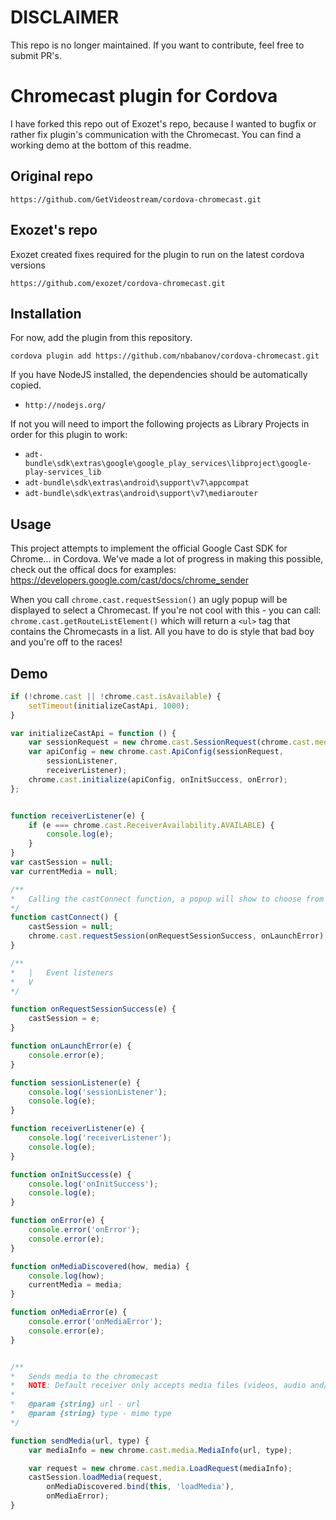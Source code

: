 # DISCLAIMER
This repo is no longer maintained. If you want to contribute, feel free to submit PR's.


Chromecast plugin for Cordova
==================

I have forked this repo out of Exozet's repo, because I wanted to bugfix or rather fix plugin's communication with the Chromecast.
You can find a working demo at the bottom of this readme.


## Original repo

```
https://github.com/GetVideostream/cordova-chromecast.git
```

## Exozet's repo
Exozet created fixes required for the plugin to run on the latest cordova versions

```
https://github.com/exozet/cordova-chromecast.git
```


## Installation
For now, add the plugin from this repository.

```
cordova plugin add https://github.com/nbabanov/cordova-chromecast.git
```

If you have NodeJS installed, the dependencies should be automatically copied.

- `http://nodejs.org/`

If not you will need to import the following projects as Library Projects in order for this plugin to work:

- `adt-bundle\sdk\extras\google\google_play_services\libproject\google-play-services_lib`
- `adt-bundle\sdk\extras\android\support\v7\appcompat`
- `adt-bundle\sdk\extras\android\support\v7\mediarouter`

## Usage

This project attempts to implement the official Google Cast SDK for Chrome... in Cordova. We've made a lot of progress in making this possible, check out the offical docs for examples: https://developers.google.com/cast/docs/chrome_sender

When you call `chrome.cast.requestSession()` an ugly popup will be displayed to select a Chromecast. If you're not cool with this - you can call: `chrome.cast.getRouteListElement()` which will return a `<ul>` tag that contains the Chromecasts in a list. All you have to do is style that bad boy and you're off to the races!


## Demo

```javascript
if (!chrome.cast || !chrome.cast.isAvailable) {
    setTimeout(initializeCastApi, 1000);
}

var initializeCastApi = function () {
    var sessionRequest = new chrome.cast.SessionRequest(chrome.cast.media.DEFAULT_MEDIA_RECEIVER_APP_ID);
    var apiConfig = new chrome.cast.ApiConfig(sessionRequest,
        sessionListener,
        receiverListener);
    chrome.cast.initialize(apiConfig, onInitSuccess, onError);
};


function receiverListener(e) {
    if (e === chrome.cast.ReceiverAvailability.AVAILABLE) {
        console.log(e);
    }
}
var castSession = null;
var currentMedia = null;

/**
*	Calling the castConnect function, a popup will show to choose from available devices
*/
function castConnect() {
    castSession = null;
    chrome.cast.requestSession(onRequestSessionSuccess, onLaunchError);
}

/**
*	|	Event listeners
*	V
*/

function onRequestSessionSuccess(e) {
    castSession = e;
}

function onLaunchError(e) {
    console.error(e);
}

function sessionListener(e) {
    console.log('sessionListener');
    console.log(e);
}

function receiverListener(e) {
    console.log('receiverListener');
    console.log(e);
}

function onInitSuccess(e) {
    console.log('onInitSuccess');
    console.log(e);
}

function onError(e) {
    console.error('onError');
    console.error(e);
}

function onMediaDiscovered(how, media) {
    console.log(how);
    currentMedia = media;
}

function onMediaError(e) {
    console.error('onMediaError');
    console.error(e);
}


/**
*	Sends media to the chromecast
*	NOTE: Default receiver only accepts media files (videos, audio and/or subtitles)	
*
*	@param {string} url - url
*	@param {string} type - mime type 
*/

function sendMedia(url, type) {
    var mediaInfo = new chrome.cast.media.MediaInfo(url, type);

    var request = new chrome.cast.media.LoadRequest(mediaInfo);
    castSession.loadMedia(request,
        onMediaDiscovered.bind(this, 'loadMedia'),
        onMediaError);
}
```
